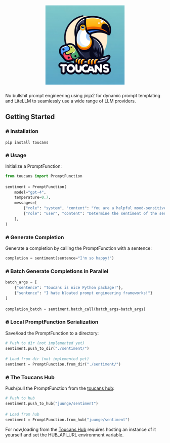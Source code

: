 <h1 align="center">
<img src="static/img/logo.png" width="250">
</h1>

No bullshit prompt engineering using jinja2 for dynamic prompt templating and LiteLLM to seamlessly use a wide range of LLM providers.

## Getting Started

### 🔥 Installation

````
pip install toucans
````

### 🔥 Usage

Initialize a PromptFunction:

````python
from toucans import PromptFunction

sentiment = PromptFunction(
    model="gpt-4",
    temperature=0.7,
    messages=[
        {"role": "system", "content": "You are a helpful mood-sensitive agent."},
        {"role": "user", "content": "Determine the sentiment of the sentence: {{ sentence }}"},
    ],
)
````

### 🔥 Generate Completion

Generate a completion by calling the PromptFunction with a sentence:

````python
completion = sentiment(sentence="I'm so happy!")
````

### 🔥 Batch Generate Completions in Parallel

````python
batch_args = [
    {"sentence": "Toucans is nice Python package!"}, 
    {"sentence": "I hate bloated prompt engineering frameworks!"}
]

completion_batch = sentiment.batch_call(batch_args=batch_args)
````

### 🔥 Local PromptFunction Serialization

Save/load the PromptFunction to a directory:

````python
# Push to dir (not implemented yet)
sentiment.push_to_dir("./sentiment/")

# Load from dir (not implemented yet)
sentiment = PromptFunction.from_dir("./sentiment/")
````

### 🔥 The Toucans Hub

Push/pull the PromptFunction from the [toucans hub](https://github.com/kasperjunge/toucans-hub):

````python
# Push to hub
sentiment.push_to_hub("juunge/sentiment")

# Load from hub
sentiment = PromptFunction.from_hub("juunge/sentiment")

````

For now,loading from the [Toucans Hub](https://github.com/kasperjunge/toucans-hub) requires hosting an instance of it yourself and  set the HUB_API_URL environment variable.
